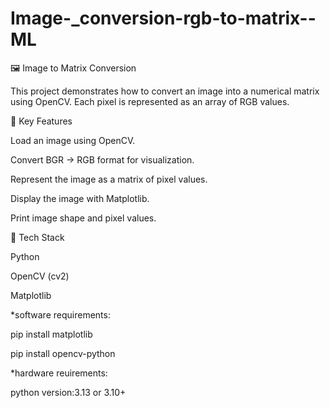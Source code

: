 # Image-_conversion-rgb-to-matrix--ML

🖼️ Image to Matrix Conversion

This project demonstrates how to convert an image into a numerical matrix using OpenCV. Each pixel is represented as an array of RGB values.

🔹 Key Features

Load an image using OpenCV.

Convert BGR → RGB format for visualization.

Represent the image as a matrix of pixel values.

Display the image with Matplotlib.

Print image shape and pixel values.

📂 Tech Stack

Python

OpenCV (cv2)

Matplotlib

*software requirements:

pip install matplotlib

pip install opencv-python

*hardware reuirements:

python version:3.13 or 3.10+
